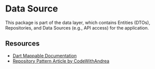 
# Data Source

This package is part of the data layer, which contains Entities (DTOs), Repositories, and Data Sources (e.g., API access) for the application.

## Resources

- [Dart Mappable Documentation](https://pub.dev/documentation/dart_mappable/latest/topics/Introduction-topic.html)
- [Repository Pattern Article by CodeWithAndrea](https://codewithandrea.com/articles/flutter-repository-pattern/)
